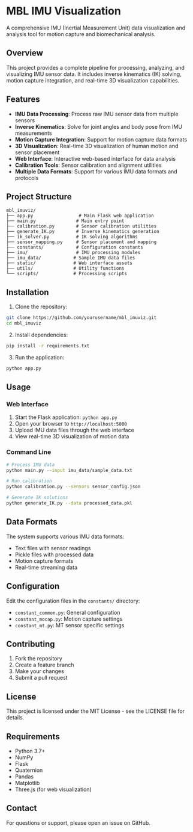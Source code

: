 # MBL IMU Visualization

A comprehensive IMU (Inertial Measurement Unit) data visualization and analysis tool for motion capture and biomechanical analysis.

## Overview

This project provides a complete pipeline for processing, analyzing, and visualizing IMU sensor data. It includes inverse kinematics (IK) solving, motion capture integration, and real-time 3D visualization capabilities.

## Features

- **IMU Data Processing**: Process raw IMU sensor data from multiple sensors
- **Inverse Kinematics**: Solve for joint angles and body pose from IMU measurements
- **Motion Capture Integration**: Support for motion capture data formats
- **3D Visualization**: Real-time 3D visualization of human motion and sensor placement
- **Web Interface**: Interactive web-based interface for data analysis
- **Calibration Tools**: Sensor calibration and alignment utilities
- **Multiple Data Formats**: Support for various IMU data formats and protocols

## Project Structure

```
mbl_imuviz/
├── app.py                 # Main Flask web application
├── main.py               # Main entry point
├── calibration.py        # Sensor calibration utilities
├── generate_IK.py        # Inverse kinematics generation
├── ik_solver.py          # IK solving algorithms
├── sensor_mapping.py     # Sensor placement and mapping
├── constants/            # Configuration constants
├── imu/                  # IMU processing modules
├── imu_data/            # Sample IMU data files
├── static/              # Web interface assets
├── utils/               # Utility functions
└── scripts/             # Processing scripts
```

## Installation

1. Clone the repository:
```bash
git clone https://github.com/yourusername/mbl_imuviz.git
cd mbl_imuviz
```

2. Install dependencies:
```bash
pip install -r requirements.txt
```

3. Run the application:
```bash
python app.py
```

## Usage

### Web Interface
1. Start the Flask application: `python app.py`
2. Open your browser to `http://localhost:5000`
3. Upload IMU data files through the web interface
4. View real-time 3D visualization of motion data

### Command Line
```bash
# Process IMU data
python main.py --input imu_data/sample_data.txt

# Run calibration
python calibration.py --sensors sensor_config.json

# Generate IK solutions
python generate_IK.py --data processed_data.pkl
```

## Data Formats

The system supports various IMU data formats:
- Text files with sensor readings
- Pickle files with processed data
- Motion capture formats
- Real-time streaming data

## Configuration

Edit the configuration files in the `constants/` directory:
- `constant_common.py`: General configuration
- `constant_mocap.py`: Motion capture settings
- `constant_mt.py`: MT sensor specific settings

## Contributing

1. Fork the repository
2. Create a feature branch
3. Make your changes
4. Submit a pull request

## License

This project is licensed under the MIT License - see the LICENSE file for details.

## Requirements

- Python 3.7+
- NumPy
- Flask
- Quaternion
- Pandas
- Matplotlib
- Three.js (for web visualization)

## Contact

For questions or support, please open an issue on GitHub. 